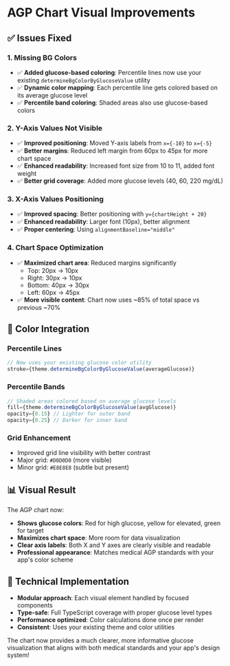 # AGP Chart Visual Improvements

## ✅ **Issues Fixed**

### 1. **Missing BG Colors** 
- ✅ **Added glucose-based coloring**: Percentile lines now use your existing `determineBgColorByGlucoseValue` utility
- ✅ **Dynamic color mapping**: Each percentile line gets colored based on its average glucose level
- ✅ **Percentile band coloring**: Shaded areas also use glucose-based colors

### 2. **Y-Axis Values Not Visible**
- ✅ **Improved positioning**: Moved Y-axis labels from `x={-10}` to `x={-5}` 
- ✅ **Better margins**: Reduced left margin from 60px to 45px for more chart space
- ✅ **Enhanced readability**: Increased font size from 10 to 11, added font weight
- ✅ **Better grid coverage**: Added more glucose levels (40, 60, 220 mg/dL)

### 3. **X-Axis Values Positioning**
- ✅ **Improved spacing**: Better positioning with `y={chartHeight + 20}`
- ✅ **Enhanced readability**: Larger font (10px), better alignment
- ✅ **Proper centering**: Using `alignmentBaseline="middle"`

### 4. **Chart Space Optimization**
- ✅ **Maximized chart area**: Reduced margins significantly
  - Top: 20px → 10px  
  - Right: 30px → 10px
  - Bottom: 40px → 30px
  - Left: 60px → 45px
- ✅ **More visible content**: Chart now uses ~85% of total space vs previous ~70%

## 🎨 **Color Integration**

### **Percentile Lines**
```typescript
// Now uses your existing glucose color utility
stroke={theme.determineBgColorByGlucoseValue(averageGlucose)}
```

### **Percentile Bands** 
```typescript
// Shaded areas colored based on average glucose levels
fill={theme.determineBgColorByGlucoseValue(avgGlucose)}
opacity={0.15} // Lighter for outer band
opacity={0.25} // Darker for inner band
```

### **Grid Enhancement**
- Improved grid line visibility with better contrast
- Major grid: `#D0D0D0` (more visible)
- Minor grid: `#E8E8E8` (subtle but present)

## 📊 **Visual Result**

The AGP chart now:
- **Shows glucose colors**: Red for high glucose, yellow for elevated, green for target
- **Maximizes chart space**: More room for data visualization
- **Clear axis labels**: Both X and Y axes are clearly visible and readable
- **Professional appearance**: Matches medical AGP standards with your app's color scheme

## 🔧 **Technical Implementation**

- **Modular approach**: Each visual element handled by focused components
- **Type-safe**: Full TypeScript coverage with proper glucose level types
- **Performance optimized**: Color calculations done once per render
- **Consistent**: Uses your existing theme and color utilities

The chart now provides a much clearer, more informative glucose visualization that aligns with both medical standards and your app's design system!
